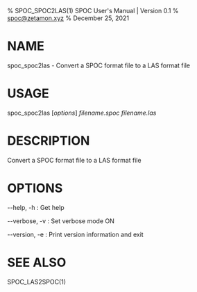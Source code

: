 % SPOC_SPOC2LAS(1) SPOC User's Manual | Version 0.1
% spoc@zetamon.xyz
% December 25, 2021

# NAME

spoc_spoc2las - Convert a SPOC format file to a LAS format file

# USAGE

spoc_spoc2las [*options*] *filename.spoc* *filename.las*

# DESCRIPTION

Convert a SPOC format file to a LAS format file

# OPTIONS

\-\-help, -h
:   Get help

\-\-verbose, -v
:   Set verbose mode ON

\-\-version, -e
:   Print version information and exit

# SEE ALSO

SPOC_LAS2SPOC(1)
